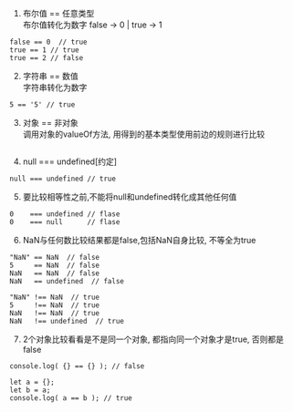 1. 布尔值 == 任意类型  
布尔值转化为数字 false -> 0 | true -> 1
```
false == 0  // true
true == 1 // true
true == 2 // false
```
2. 字符串 == 数值  
字符串转化为数字
```
5 == '5' // true
```
3. 对象 == 非对象  
调用对象的valueOf方法, 用得到的基本类型使用前边的规则进行比较
```
```
4. null === undefined[约定]  
```
null === undefined // true
```
5. 要比较相等性之前,不能将null和undefined转化成其他任何值  
```
0    === undefined // flase
0    === null      // flase
```
6. NaN与任何数比较结果都是false,包括NaN自身比较, 不等全为true
```
"NaN" == NaN  // false
5     == NaN  // false
NaN   == NaN  // false
NaN   == undefined  // false

"NaN" !== NaN  // true
5     !== NaN  // true
NaN   !== NaN  // true
NaN   !== undefined  // true
```
7. 2个对象比较看看是不是同一个对象, 都指向同一个对象才是true, 否则都是false
```
console.log( {} == {} ); // false

let a = {};
let b = a;
console.log( a == b ); // true
```
